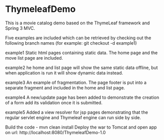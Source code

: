 ThymeleafDemo
=============

This is a movie catalog demo based on the ThymeLeaf framework and Spring 3 MVC.

Five examples are included which can be retrieved by checking out the following branch names (for example: git checkout -d example1)

example1
Static html pages containing static data. The home page and the move list page are included.

example2
he home and list page will show the same static data offline, but when application is run it will show dynamic data instead.

example3
An example of fragmentation. The page footer is put into a separate fragment and included in the home and list page.

example4
A new/update page has been added to demonstrate the creation of a form add its validation once it is submitted.

example5
Added a view resolver for jsp pages demonstrating that the regular servlet engine and Thymeleaf engine can run side by side.


Build the code - mvn clean install
Deploy the war to Tomcat and open app on url: http://localhost:8080/ThymeleafDemo-1.0
